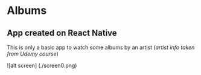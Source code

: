 # Albums

## App created on React Native

This is only a basic app to watch some albums by an artist (*artist info taken from Udemy course*)

![alt screen] (./screen0.png)